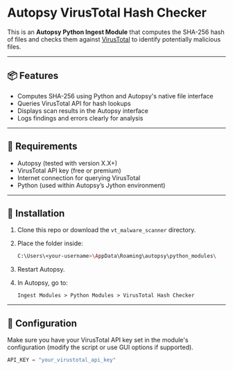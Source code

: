 # Autopsy VirusTotal Hash Checker

This is an **Autopsy Python Ingest Module** that computes the SHA-256 hash of files and checks them against [VirusTotal](https://www.virustotal.com/) to identify potentially malicious files.

---

## 📦 Features

- Computes SHA-256 using Python and Autopsy's native file interface
- Queries VirusTotal API for hash lookups
- Displays scan results in the Autopsy interface
- Logs findings and errors clearly for analysis

---

## 🧰 Requirements

- Autopsy (tested with version X.X+)
- VirusTotal API key (free or premium)
- Internet connection for querying VirusTotal
- Python (used within Autopsy’s Jython environment)

---

## 🚀 Installation

1. Clone this repo or download the `vt_malware_scanner` directory.
2. Place the folder inside:

    ```bash
    C:\Users\<your-username>\AppData\Roaming\autopsy\python_modules\
    ```

3. Restart Autopsy.
4. In Autopsy, go to:
    ```
    Ingest Modules > Python Modules > VirusTotal Hash Checker
    ```

---

## 🔐 Configuration

Make sure you have your VirusTotal API key set in the module's configuration (modify the script or use GUI options if supported).

```python
API_KEY = "your_virustotal_api_key"
